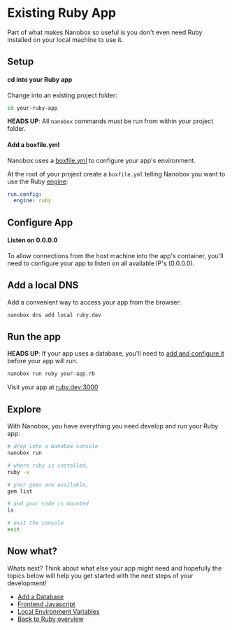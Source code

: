 # Existing Ruby App
Part of what makes Nanobox so useful is you don't even need Ruby installed on your local machine to use it.

## Setup

#### cd into your Ruby app
Change into an existing project folder:

```bash
cd your-ruby-app
```

**HEADS UP**: All `nanobox` commands *must* be run from within your project folder.

#### Add a boxfile.yml
Nanobox uses a <a href="https://docs.nanobox.io/boxfile/" target="\_blank">boxfile.yml</a> to configure your app's environment.

At the root of your project create a `boxfile.yml` telling Nanobox you want to use the Ruby <a href="https://docs.nanobox.io/engines/" target="\_blank">engine</a>:

```yaml
run.config:
  engine: ruby
```

## Configure App

#### Listen on 0.0.0.0
To allow connections from the host machine into the app's container, you'll need to configure your app to listen on all available IP's (0.0.0.0).

## Add a local DNS
Add a convenient way to access your app from the browser:

```bash
nanobox dns add local ruby.dev
```

## Run the app
**HEADS UP**: If your app uses a database, you'll need to [add and configure it](/ruby/generic/add-a-database) before your app will run.

```bash
nanobox run ruby your-app.rb
```

Visit your app at <a href="http://ruby.dev:3000" target="\_blank">ruby.dev:3000</a>

## Explore
With Nanobox, you have everything you need develop and run your Ruby app:

```bash
# drop into a Nanobox console
nanobox run

# where ruby is installed,
ruby -v

# your gems are available,
gem list

# and your code is mounted
ls

# exit the console
exit
```

## Now what?
Whats next? Think about what else your app might need and hopefully the topics below will help you get started with the next steps of your development!

* [Add a Database](/ruby/generic/add-a-database)
* [Frontend Javascript](/ruby/generic/frontend-javascript)
* [Local Environment Variables](/ruby/generic/local-evars)
* [Back to Ruby overview](/ruby/generic)
